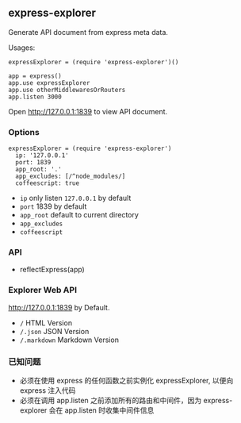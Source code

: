 ## express-explorer
Generate API document from express meta data.

Usages:

    expressExplorer = (require 'express-explorer')()

    app = express()
    app.use expressExplorer
    app.use otherMiddlewaresOrRouters
    app.listen 3000

Open <http://127.0.0.1:1839> to view API document.

### Options

    expressExplorer = (require 'express-explorer')
      ip: '127.0.0.1'
      port: 1839
      app_root: '.'
      app_excludes: [/^node_modules/]
      coffeescript: true

* `ip` only listen `127.0.0.1` by default
* `port` 1839 by default
* `app_root` default to current directory
* `app_excludes`
* `coffeescript`

### API

* reflectExpress(app)

### Explorer Web API
<http://127.0.0.1:1839> by Default.

* `/` HTML Version
* `/.json` JSON Version
* `/.markdown` Markdown Version

### 已知问题

* 必须在使用 express 的任何函数之前实例化 expressExplorer, 以便向 express 注入代码
* 必须在调用 app.listen 之前添加所有的路由和中间件，因为 express-explorer 会在 app.listen 时收集中间件信息
